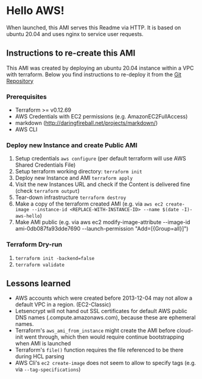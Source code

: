 # Hello AWS!

When launched, this AMI serves this Readme via HTTP. It is based on ubuntu 20.04 and uses nginx to service user requests.

## Instructions to re-create this AMI

This AMI was created by deploying an ubuntu 20.04 instance within a VPC with terraform.
Below you find instructions to re-deploy it from the [Git Repository](https://github.com/arnd/hello-aws)

### Prerequisites

* Terraform >= v0.12.69
* AWS Credentials with EC2 permissions (e.g. AmazonEC2FullAccess)
* markdown (http://daringfireball.net/projects/markdown/)
* AWS CLI

### Deploy new Instance and create Public AMI

1. Setup credentials `aws configure` (per default terraform will use AWS Shared Credentials File)
1. Setup terraform working directory: `terraform init`
1. Deploy new Instance and AMI `terraform apply`
1. Visit the new Instances URL and check if the Content is delivered fine (check `terraform output`)
1. Tear-down infrastructure `terraform destroy`
1. Make a copy of the terraform created AMI (e.g. via `aws ec2 create-image --instance-id <REPLACE-WITH-INSTANCE-ID> --name $(date -I)-aws-hello`)
1. Make AMI public (e.g. via aws ec2 modify-image-attribute --image-id ami-0db087fa93dde7690 --launch-permission "Add=[{Group=all}]")

### Terraform Dry-run

1. `terraform init -backend=false`
1. `terraform validate`

## Lessons learned

* AWS accounts which were created before 2013-12-04 may not allow a default VPC in a region. (EC2-Classic)
* Letsencrypt will not hand out SSL certificates for default AWS public DNS names (.compute.amazonaws.com), because these are ephemeral names.
* Terraform's `aws_ami_from_instance` might create the AMI before cloud-init went through, which then would require continue bootstrapping when AMI is launched
* Terraform's `file()` function requires the file referenced to be there during HCL parsing
* AWS Cli's `ec2 create-image`  does not seem to allow to specify tags (e.g. via `--tag-specifications`)
